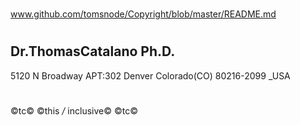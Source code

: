 #
www.github.com/tomsnode/Copyright/blob/master/README.md
#
Dr.ThomasCatalano Ph.D.
------------------------
 5120 N Broadway APT:302 Denver Colorado(CO) 80216-2099 _USA
#
©tc©
©this */* inclusive©
©tc©
